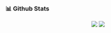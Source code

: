 ### 📊 Github Stats
<p align="center">
  <img align="center" src="https://github-readme-stats.vercel.app/api/top-langs/?username=supansatan&hide=VHDL&layout=compact&langs_count=6" />
  <img align="center" src="https://github-readme-stats.vercel.app/api/wakatime?username=SupansaTan&v=2" />
</p>
